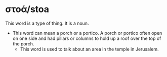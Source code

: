 # στοά/stoa
This word is a type of thing. It is a noun.

* This word can mean a porch or a portico. A porch or portico often open on one side and had pillars or columns to hold up a roof over the top of the porch.
    * This word is used to talk about an area in the temple in Jerusalem.
